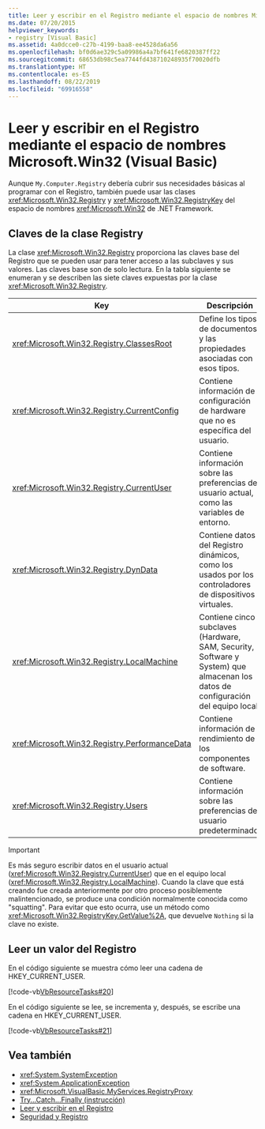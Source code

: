 ```yaml
---
title: Leer y escribir en el Registro mediante el espacio de nombres Microsoft.Win32 (Visual Basic)
ms.date: 07/20/2015
helpviewer_keywords:
- registry [Visual Basic]
ms.assetid: 4a0dcce0-c27b-4199-baa8-ee4528da6a56
ms.openlocfilehash: bf0d6ae329c5a09986a4a7bf641fe6820387ff22
ms.sourcegitcommit: 68653db98c5ea7744fd438710248935f70020dfb
ms.translationtype: HT
ms.contentlocale: es-ES
ms.lasthandoff: 08/22/2019
ms.locfileid: "69916558"
---
```

# <a name="reading-from-and-writing-to-the-registry-using-the-microsoftwin32-namespace-visual-basic"></a>Leer y escribir en el Registro mediante el espacio de nombres Microsoft.Win32 (Visual Basic)
Aunque `My.Computer.Registry` debería cubrir sus necesidades básicas al programar con el Registro, también puede usar las clases <xref:Microsoft.Win32.Registry> y <xref:Microsoft.Win32.RegistryKey> del espacio de nombres <xref:Microsoft.Win32> de .NET Framework.  
  
## <a name="keys-in-the-registry-class"></a>Claves de la clase Registry  
 La clase <xref:Microsoft.Win32.Registry> proporciona las claves base del Registro que se pueden usar para tener acceso a las subclaves y sus valores. Las claves base son de solo lectura. En la tabla siguiente se enumeran y se describen las siete claves expuestas por la clase <xref:Microsoft.Win32.Registry>.  
  
|**Key**|**Descripción**|  
|-------------|---------------------|  
|<xref:Microsoft.Win32.Registry.ClassesRoot>|Define los tipos de documentos y las propiedades asociadas con esos tipos.|  
|<xref:Microsoft.Win32.Registry.CurrentConfig>|Contiene información de configuración de hardware que no es específica del usuario.|  
|<xref:Microsoft.Win32.Registry.CurrentUser>|Contiene información sobre las preferencias del usuario actual, como las variables de entorno.|  
|<xref:Microsoft.Win32.Registry.DynData>|Contiene datos del Registro dinámicos, como los usados por los controladores de dispositivos virtuales.|  
|<xref:Microsoft.Win32.Registry.LocalMachine>|Contiene cinco subclaves (Hardware, SAM, Security, Software y System) que almacenan los datos de configuración del equipo local.|  
|<xref:Microsoft.Win32.Registry.PerformanceData>|Contiene información de rendimiento de los componentes de software.|  
|<xref:Microsoft.Win32.Registry.Users>|Contiene información sobre las preferencias del usuario predeterminado.|  
  
> [!IMPORTANT]
> Es más seguro escribir datos en el usuario actual (<xref:Microsoft.Win32.Registry.CurrentUser>) que en el equipo local (<xref:Microsoft.Win32.Registry.LocalMachine>). Cuando la clave que está creando fue creada anteriormente por otro proceso posiblemente malintencionado, se produce una condición normalmente conocida como "squatting". Para evitar que esto ocurra, use un método como <xref:Microsoft.Win32.RegistryKey.GetValue%2A>, que devuelve `Nothing` si la clave no existe.  
  
## <a name="reading-a-value-from-the-registry"></a>Leer un valor del Registro  
 En el código siguiente se muestra cómo leer una cadena de HKEY_CURRENT_USER.  
  
 [!code-vb[VbResourceTasks#20](~/samples/snippets/visualbasic/VS_Snippets_VBCSharp/VbResourceTasks/VB/Class1.vb#20)]  
  
 En el código siguiente se lee, se incrementa y, después, se escribe una cadena en HKEY_CURRENT_USER.  
  
 [!code-vb[VbResourceTasks#21](~/samples/snippets/visualbasic/VS_Snippets_VBCSharp/VbResourceTasks/VB/Class1.vb#21)]  
  
## <a name="see-also"></a>Vea también

- <xref:System.SystemException>
- <xref:System.ApplicationException>
- <xref:Microsoft.VisualBasic.MyServices.RegistryProxy>
- [Try...Catch...Finally (instrucción)](../../../../visual-basic/language-reference/statements/try-catch-finally-statement.md)
- [Leer y escribir en el Registro](../../../../visual-basic/developing-apps/programming/computer-resources/reading-from-and-writing-to-the-registry.md)
- [Seguridad y Registro](../../../../visual-basic/developing-apps/programming/computer-resources/security-and-the-registry.md)
